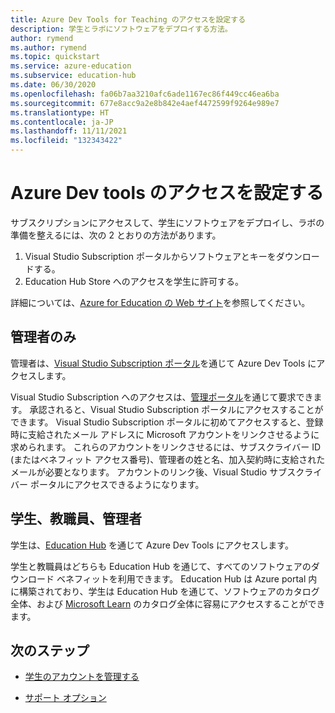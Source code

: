 ```yaml
---
title: Azure Dev Tools for Teaching のアクセスを設定する
description: 学生とラボにソフトウェアをデプロイする方法。
author: rymend
ms.author: rymend
ms.topic: quickstart
ms.service: azure-education
ms.subservice: education-hub
ms.date: 06/30/2020
ms.openlocfilehash: fa06b7aa3210afc6ade1167ec86f449cc46ea6ba
ms.sourcegitcommit: 677e8acc9a2e8b842e4aef4472599f9264e989e7
ms.translationtype: HT
ms.contentlocale: ja-JP
ms.lasthandoff: 11/11/2021
ms.locfileid: "132343422"
---
```

# <a name="setting-up-access-for-azure-dev-tools"></a>Azure Dev tools のアクセスを設定する

サブスクリプションにアクセスして、学生にソフトウェアをデプロイし、ラボの準備を整えるには、次の 2 とおりの方法があります。
1. Visual Studio Subscription ポータルからソフトウェアとキーをダウンロードする。
1. Education Hub Store へのアクセスを学生に許可する。

詳細については、[Azure for Education の Web サイト](https://azureforeducation.microsoft.com)を参照してください。

## <a name="for-administrators-only"></a>管理者のみ
管理者は、[Visual Studio Subscription ポータル](https://my.visualstudio.com/)を通じて Azure Dev Tools にアクセスします。

Visual Studio Subscription へのアクセスは、[管理ポータル](https://azureforeducation.microsoft.com/account/Subscriptions)を通じて要求できます。 承認されると、Visual Studio Subscription ポータルにアクセスすることができます。 Visual Studio Subscription ポータルに初めてアクセスすると、登録時に支給されたメール アドレスに Microsoft アカウントをリンクさせるように求められます。 これらのアカウントをリンクさせるには、サブスクライバー ID (またはベネフィット アクセス番号)、管理者の姓と名、加入契約時に支給されたメールが必要となります。 アカウントのリンク後、Visual Studio サブスクライバー ポータルにアクセスできるようになります。

## <a name="for-students-faculty-and-administrators"></a>学生、教職員、管理者
学生は、[Education Hub](https://aka.ms/devtoolsforteaching) を通じて Azure Dev Tools にアクセスします。

学生と教職員はどちらも Education Hub を通じて、すべてのソフトウェアのダウンロード ベネフィットを利用できます。 Education Hub は Azure portal 内に構築されており、学生は Education Hub を通じて、ソフトウェアのカタログ全体、および [Microsoft Learn](/learn/) のカタログ全体に容易にアクセスすることができます。

## <a name="next-steps"></a>次のステップ
- [学生のアカウントを管理する](manage-students.md)

- [サポート オプション](program-support.md)
